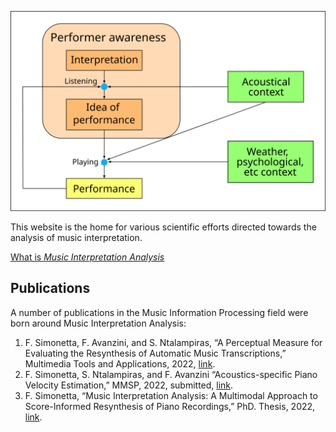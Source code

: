 ![Generic Scheme](/public/imgs/interpretation_diagram.png)

This website is the home for various scientific efforts directed towards the
analysis of music interpretation.

[What is _Music Interpretation Analysis_](mia)

## Publications

A number of publications in the Music Information Processing field were born
around Music Interpretation Analysis:

1. F. Simonetta, F. Avanzini, and S. Ntalampiras, “A Perceptual Measure for Evaluating the Resynthesis of Automatic Music Transcriptions,” Multimedia Tools and Applications, 2022, [link](mta).
2. F. Simonetta, S. Ntalampiras, and F. Avanzini “Acoustics-specific Piano Velocity Estimation,” MMSP, 2022, submitted, [link](mmsp).
3. F. Simonetta, “Music Interpretation Analysis: A Multimodal Approach to Score-Informed Resynthesis of Piano Recordings,” PhD. Thesis, 2022, [link](phdthesis).
